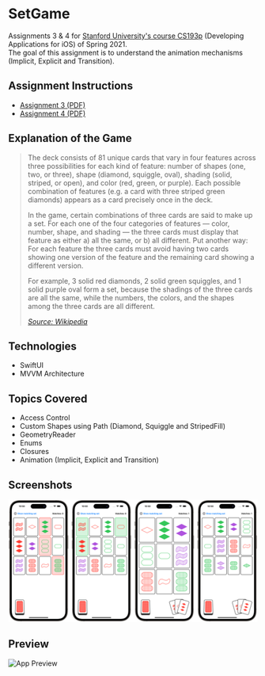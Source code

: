 # SetGame
Assignments 3 & 4 for [Stanford University's course CS193p](https://cs193p.sites.stanford.edu) (Developing Applications for iOS) of Spring 2021.\
The goal of this assignment is to understand the animation mechanisms (Implicit, Explicit and Transition).


## Assignment Instructions
- [Assignment 3 (PDF)](https://cs193p.sites.stanford.edu/sites/g/files/sbiybj16636/files/media/file/assignment_3_0.pdf)
- [Assignment 4 (PDF)](https://cs193p.sites.stanford.edu/sites/g/files/sbiybj16636/files/media/file/assignment_4_0.pdf)


## Explanation of the Game
> The deck consists of 81 unique cards that vary in four features across three possibilities for each kind of feature: number of shapes (one, two, or three), shape (diamond, squiggle, oval), shading (solid, striped, or open), and color (red, green, or purple). Each possible combination of features (e.g. a card with three striped green diamonds) appears as a card precisely once in the deck.
> 
> In the game, certain combinations of three cards are said to make up a set. For each one of the four categories of features — color, number, shape, and shading — the three cards must display that feature as either a) all the same, or b) all different. Put another way: For each feature the three cards must avoid having two cards showing one version of the feature and the remaining card showing a different version.
> 
> For example, 3 solid red diamonds, 2 solid green squiggles, and 1 solid purple oval form a set, because the shadings of the three cards are all the same, while the numbers, the colors, and the shapes among the three cards are all different.
> 
> *[Source: Wikipedia](https://en.wikipedia.org/wiki/Set_(card_game))*


## Technologies
- SwiftUI
- MVVM Architecture


## Topics Covered
- Access Control
- Custom Shapes using Path (Diamond, Squiggle and StripedFill)
- GeometryReader
- Enums
- Closures
- Animation (Implicit, Explicit and Transition)


## Screenshots
![Thumbnails](Demo/Thumbnails.png)


## Preview
<img src="Demo/Preview.gif" alt="App Preview" width="50%">